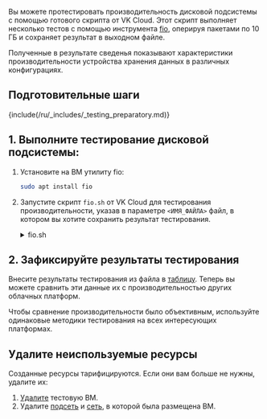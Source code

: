 Вы можете протестировать производительность дисковой подсистемы с помощью готового скрипта от VK Cloud. Этот скрипт выполняет несколько тестов с помощью инструмента [fio](https://fio.readthedocs.io/en/latest/fio_doc.html), оперируя пакетами по 10 ГБ и сохраняет результат в выходном файле.

Полученные в результате сведенья показывают характеристики производительности устройства хранения данных в различных конфигурациях.

## Подготовительные шаги

{include(/ru/_includes/_testing_preparatory.md)}

## 1. Выполните тестирование дисковой подсистемы:

1. Установите на ВМ утилиту fio:

    ```bash
    sudo apt install fio
    ```

1. Запустите скрипт `fio.sh` от VK Cloud для тестирования производительности, указав в параметре `<ИМЯ_ФАЙЛА>` файл, в котором вы хотите сохранить результат тестирования.

    <details>
    <summary>fio.sh</summary>

    ```bash
    #!/bin/bash

    # List of values for bs
    bs_values=("4k" "8k" "16k" "32k" "64k" "128k" "256k")

    # List of values for iodepth
    io_values=("1" "4" "8" "16" "32" "64")

    # Output file
    output_file="<ИМЯ_ФАЙЛА>"

    # Loop through each bs value for BW tests
    for io_value in "${io_values[@]}"
    do
        for bs_value in "${bs_values[@]}"
        do
            # BW Sequental Read
            echo "BW Sequental Read (BS = $bs_value, Queue Depth = $io_value, Thread = 1)" >> "$output_file"
            fio --bs="$bs_value" --direct=1 --buffered=0 --rw=read --ioengine=libaio --iodepth="$io_value" --numjobs=1 --runtime=30 --group_reporting --name=fio --size=10g >> "$output_file"
            echo "#" >> "$output_file"
            echo "#" >> "$output_file"

            # Sequental Write
            echo "BW Sequental Write (BS = $bs_value, Queue Depth = $io_value, Thread = 1)" >> "$output_file"
            fio --bs="$bs_value" --direct=1 --buffered=0 --rw=write --ioengine=libaio --iodepth="$io_value" --numjobs=1 --runtime=30 --group_reporting --name=fio --size=10g >> "$output_file"
            echo "#" >> "$output_file"
            echo "#" >> "$output_file"
        done
    done

    # Loop through each io value for IOPS tests
    for io_value in "${io_values[@]}"
    do
        for bs_value in "${bs_values[@]}"
        do
            # IOPS Random Read
            echo "IOPS Random Read (BS = $bs_value, Thread = 1, Queue size is $io_value)" >> "$output_file"
            fio --bs="$bs_value" --direct=1 --buffered=0 --rw=randread --ioengine=libaio --iodepth="$io_value" --numjobs=1 --runtime=30 --group_reporting --name=fio --size=10g >> "$output_file"
            echo "#" >> "$output_file"
            echo "#" >> "$output_file"

            # IOPS Random Write
            echo "IOPS Random Write (BS = $bs_value, Thread = 1, Queue size is $io_value)" >> "$output_file"
            fio --bs="$bs_value" --direct=1 --buffered=0 --rw=randwrite --ioengine=libaio --iodepth="$io_value" --numjobs=1 --runtime=30 --group_reporting --name=fio --size=10g >> "$output_file"
            echo "#" >> "$output_file"
            echo "#" >> "$output_file"

            # IOPS Mixed 70% read
            echo "IOPS Mixed 70% read (BS = $bs_value, Thread = 1, Queue size is $io_value)" >> "$output_file"
            fio --bs="$bs_value" --direct=1 --buffered=0 --rw=randrw --rwmixread=70 --ioengine=libaio --iodepth="$io_value" --numjobs=1 --runtime=30 --group_reporting --name=fio --size=10g >> "$output_file"
            echo "#" >> "$output_file"
            echo "#" >> "$output_file"

            # IOPS Mixed 30% read
            echo "IOPS Mixed 30% read (BS = $bs_value, Thread = 1, Queue size is $io_value)" >> "$output_file"
            fio --bs="$bs_value" --direct=1 --buffered=0 --rw=randrw --rwmixread=30 --ioengine=libaio --iodepth="$io_value" --numjobs=1 --runtime=30 --group_reporting --name=fio --size=10g >> "$output_file"
            echo "#" >> "$output_file"
            echo "#" >> "$output_file"
        done
    done
    ```

    </details>

## 2. Зафиксируйте результаты тестирования

Внесите результаты тестирования из файла в [таблицу](../assets/disk_testing.xlsx "download"). Теперь вы можете сравнить эти данные их с производительностью других облачных платформ.

<warn>

Чтобы сравнение производительности было объективным, используйте одинаковые методики тестирования на всех интересующих платформах.

</warn>

## Удалите неиспользуемые ресурсы

Созданные ресурсы тарифицируются. Если они вам больше не нужны, удалите их:

1. [Удалите](/ru/computing/iaas/service-management/vm/vm-manage#delete_vm) тестовую ВМ.
1. Удалите [подсеть](/ru/networks/vnet/service-management/net#udalenie_podseti) и [сеть](/ru/networks/vnet/service-management/net#udalenie_seti), в которой была размещена ВМ.
